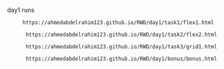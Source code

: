day1 runs
         
         https://ahmedabdelrahim123.github.io/RWD/day1/task1/flex1.html
          
          https://ahmedabdelrahim123.github.io/RWD/day1/task2/flex2.html
          
          https://ahmedabdelrahim123.github.io/RWD/day1/task3/grid1.html
          
          https://ahmedabdelrahim123.github.io/RWD/day1/bonus/bonus.html
